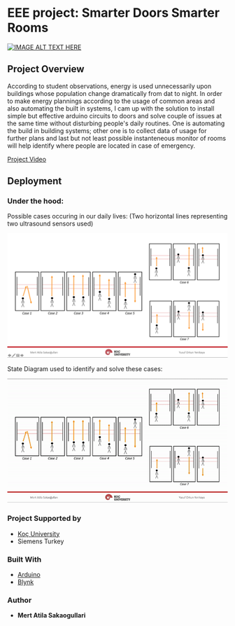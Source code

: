 # EEE project: Smarter Doors Smarter Rooms

[![IMAGE ALT TEXT HERE](https://9to5google.com/wp-content/uploads/sites/4/2017/08/youtube_logo_dark.jpg?quality=82&strip=all)](https://www.youtube.com/watch?v=Bje5tg9hI5Y&t=8s)

## Project Overview
According to student observations, energy is used unnecessarily upon buildings whose population change dramatically from dat to night. In order to make energy plannings according to the usage of common areas and also automating the built in systems, I cam up with the solution to install simple but effective arduino circuits to doors and solve couple of issues at the same time without disturbing people's daily routines. One is automating the build in building systems; other one is to collect data of usage for further plans and last but not least possible instanteneous monitor of rooms will help identify where people are located in case of emergency. 

[Project Video](https://www.youtube.com/watch?v=Bje5tg9hI5Y&t=8s)

## Deployment

### Under the hood:

Possible cases occuring in our daily lives:
(Two horizontal lines representing two ultrasound sensors used)

![picture](https://github.com/Matiatus/Smarter-Doors-Smarter-Rooms/blob/master/images/Cases.png)

State Diagram used to identify and solve these cases: 

![](https://github.com/Matiatus/Smarter-Doors-Smarter-Rooms/blob/master/images/States.gif)

### Project Supported by

* [Koç University](https://www.ku.edu.tr)
* Siemens Turkey


### Built With

* [Arduino](https://www.arduino.cc)
* [Blynk](http://blynkkk.github.io)


### Author

* **Mert Atila Sakaogullari** 


